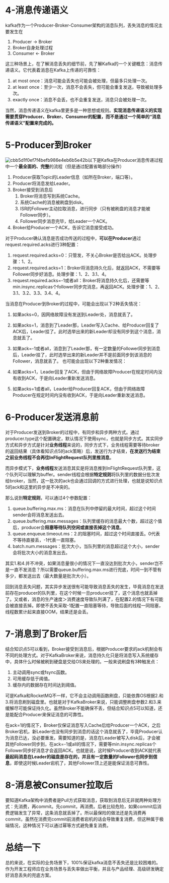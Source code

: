 # 4-消息传递语义

kafka作为一个Producer-Broker-Consumer架构的消息队列，丢失消息的情况主要发生在

1. Producer → Broker
2. Broker自身处理过程
3. Consumer ← Broker

这三种场景上，在了解消息丢失的细节前，先了解Kafka的一个关键概念：消息传递语义。它代表着消息在Kafka上传递的可靠性：

1. at most once：消息可能会丢失也可能会被处理，但最多只处理一次。
2. at least once：至少一次，消息不会丢失，但可能会重复发送，导致被处理多次。
3. exactly once：消息不会丢，也不会重复发送，消息只会被处理一次。

当然，消息传递语义在kafka里更多是一种思想或规则。**实现消息传递语义的实现需要贯穿Producer、Broker、Consumer的配置，而不是通过一个简单的“消息传递语义”配置来完成的。**

# 5-Producer到Broker

![cbb5d1f0ef7f4befb986e4eb6b5e42b](https://user-images.githubusercontent.com/48977889/169038097-f42ca1d6-be45-4afa-8ba2-755a35bf4519.png)以下是Kafka在Producer消息传递过程中一个**最全面的、完整**的流程（但是通过配置省略部分操作）

1. Producer获取Topic的Leader信息（如所在Broker，端口等）。
2. Producer将消息发给Leader。
3. Broker接受到消息后
   1. Broker将消息写到系统Cache。
   2. 系统Cache的消息被刷盘到disk。
   3. ISR的Follower主动拉取消息，进行同步（只有被刷盘的消息才能被Follower同步）。
   4. Follower同步消息完毕，给Leader一个ACK。
4. Broker给Producer一个ACK，告诉它消息接受成功。

对于Producer确认消息是否成功传送的过程中，**可以在Producer**通过request.required.acks进行3种配置：

1. request.required.acks=0：只管发，不关心Broker是否给出ACK。处理步骤：1、2。
2. request.required.acks=1：Broker将消息持久化后，就返回ACK，不需要等Follower同步好消息。处理步骤：1、2、3.1、4。
3. request.required.acks=-1或者all：Broker将消息持久化后，还需要等min.insync.replicas个follower同步完消息，再返回ACK。处理步骤：1、2、3.1、3.2、3.3、3.4、4。

当消息在Producer到Broker的过程中，可能会出现以下2种丢失情况：

1. 如果acks=0，因网络故障没有发送到Leader处，消息就丢了。
2. 如果acks=1，消息到了Leader那，Leader写入Cache、给Producer回复了ACK后，Leader挂了。此时选举出来的新Leader却没有同步到这个消息，消息就丢了。
3. 如果ack=-1或者all，消息到了Leader那，有一定数量的Follower同步到消息后，Leader挂了，此时选举出来的新Leader并不是前面同步到该消息的Follower，消息就丢了。
也可能会出现以下2种重发情况：

1. 如果acks=1，Leader回复了ACK，但由于网络故障Producer在规定时间内没有收到ACK，于是向Leader重新发送消息。
2. 如果acks=1或者all，Leader给Producer回复ACK，但由于网络故障Producer在规定时间内没有收到ACK，于是向Leader重新发送消息。

# 6-Producer发送消息前

对于Producer发送到Broker的过程中，有同步和异步两种方式。通过producer.type这个配置确定，默认情况下使用sync，也就是同步方式。其实同步方式和异步方式是针对**业务线程**来说的，同步方式下，业务线程需要等待broker的返回结果（具体看知识点5的ack策略）后，发送行为才结束，**在发送行为结束之前业务线程不会再往InFlightRequest队列里推消息**。

而异步模式下，**业务线程**发送消息其实是将消息推到InFlightRequest队列里，这个队列可以理解为buffer。sender线程会根据**特定规则**将队列里的数据分批次发给broker，当然，这一批次的ack也会通过回调的方式进行处理，也就是说知识点5的ack和这里的异步是不冲突的。

那么说到**特定规则**，可以通过4个参数配置：

1. queue.buffering.max.ms：消息在队列中停留的最大时间，超过这个时间sender会将消息发送出去。
2. queue.buffering.max.messages：队列里缓存的消息最大个数，超过这个值后，producer会**阻塞等待队列空闲或直接丢掉这个消息**。
3. queue.enqueue.timeout.ms：2.的阻塞时间，超过这个时间直接丢。0代表不等待直接丢，-1代表一直阻塞。
4. batch.num.messages：批次大小，当队列里的消息超过这个大小，sender会将批次大小的消息发出去。

其实1.和4.并不冲突，如果消息量很小的情况下一直没达到批次大小，sender岂不是一直不发消息？所以需要queue.buffering.max.ms进行兜底，时间一到不管有多少，都发送出去（最大数量是批次大小）。

回到消息丢失问题，其实异步发送很有可能导致消息丢失的发生，毕竟消息在发送前存在producer的队列里，在这个时候一旦producer挂了，这个消息也就丢掉了。又或者，消息的生产速度＞消费速度导致队列满了，在配置2.的情况下有可能会被直接丢掉。即使不丢失采取-1配置一直阻塞等待，导致后面的线程一同阻塞，线程数累计起来直接OOM，结果还是会丢。

# 7-消息到了Broker后

结合知识点5可以看到，Broker接受到消息后，根据Producer要求的ack机制会有不同的处理方式。对于KafkaBroker来说，消息持久化只是将消息写入系统缓存中，具体什么时候被刷到硬盘是交给OS来处理的。一般来说刷盘有3种触发点：

1. 主动调用sync或fsync函数。
2. 可用缓存低于阈值。
3. 缓存内的数据存在时间达到阈值。

可是Kafka和RocketMQ不一样，它不会主动调用函数刷盘，只能依靠OS根据2.和3.将消息刷到磁盘里。也就是对于KafkaBroker来说，只能调整刷盘参数2.和3.来缓解尽可能保证持久化。虽然Broker不能确保不丢，但结合知识点5可以知道，还是能配合Producer来保证消息的可靠性。

在ack=1的情况下，Broker仅保证消息写入Cache后给Producer一个ACK，之后Broker宕机，新Leader也没有同步到消息的话这个消息就丢了，毕竟Producer认为消息已达，没必要重发。需要知道的是，消息在Leader被写入disk后，才会被其他Follower同步到，在ack=-1或all的情况下，需要等min.insync.replicas个Follower同步好消息才会返回ACK。也就是说，这时候Producer收到ACK就代表**最起码消息在Leader的磁盘是存在的，并且有一定数量的Follower也同步到信息**，即使这时候Leader宕机了，其他Follower顶上还是能保证消息可靠性。

# 8-消息被Consumer拉取后

要知道Kafka架构中消费者是Pull方式获取消息，获取到消息后无非就两种处理方式：先消费，再commit。先commit，再消费。后者比较危险，如果commit后消费逻辑发生了异常，这条消息就丢掉了。所以最保险的做法还是先消费再commit，虽然在消费完commit前消费者宕机的话会导致重复消费，但这种属于极端情况，这种情况下可以通过幂等方式避免重复消费。

# 总结一下

总的来说，在实际的业务场景下，100%保证kafka消息不丢失还是比较困难的。作为开发工程师应在业务场景与丢失率做出平衡，并且与产品经理、高级研发确定好消息丢失的兜底方案。

